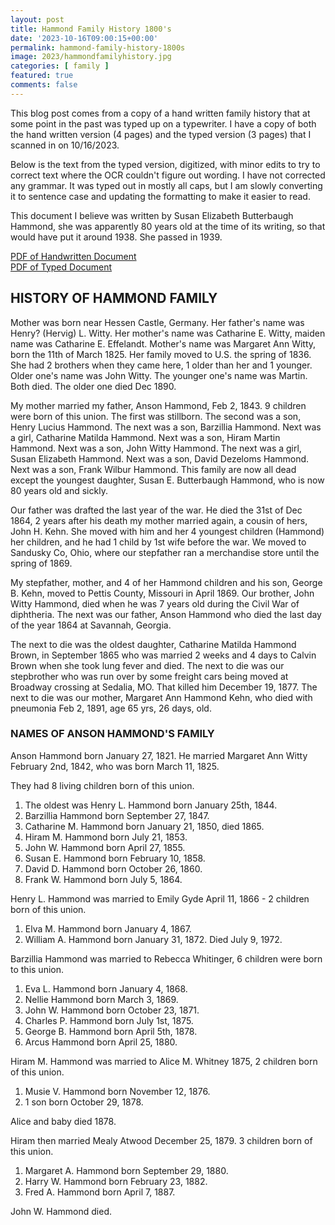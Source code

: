 ```yaml
---
layout: post
title: Hammond Family History 1800's
date: '2023-10-16T09:00:15+00:00'
permalink: hammond-family-history-1800s
image: 2023/hammondfamilyhistory.jpg
categories: [ family ]
featured: true
comments: false 
---
```

This blog post comes from a copy of a hand written family history that at some point in the past was typed up on a typewriter. I have a copy of both the hand written version (4 pages) and the typed version (3 pages) that I scanned in on 10/16/2023.

Below is the text from the typed version, digitized, with minor edits to try to correct text where the OCR couldn't figure out wording. I have not corrected any grammar. It was typed out in mostly all caps, but I am slowly converting it to sentence case and updating the formatting to make it easier to read.

This document I believe was written by Susan Elizabeth Butterbaugh Hammond, she was apparently 80 years old at the time of its writing, so that would have put it around 1938. She passed in 1939.

[PDF of Handwritten Document](/assets/documents/2023/HammondFamilyHandWrittenScan.pdf)  
[PDF of Typed Document](/assets/documents/2023/HammondFamilyPrintedScan2.pdf)

## HISTORY OF HAMMOND FAMILY

Mother was born near Hessen Castle, Germany. Her father's name was Henry? (Hervig) L. Witty. Her mother's name was Catharine E. Witty, maiden name was Catharine E. Effelandt. Mother's name was Margaret Ann Witty, born the 11th of March 1825. Her family moved to U.S. the spring of 1836. She had 2 brothers when they came here, 1 older than her and 1 younger. Older one's name was John Witty. The younger one's name was Martin. Both died. The older one died Dec 1890.

My mother married my father, Anson Hammond, Feb 2, 1843. 9 children were born of this union. The first was stillborn. The second was a son, Henry Lucius Hammond. The next was a son, Barzillia Hammond. Next was a girl, Catharine Matilda Hammond. Next was a son, Hiram Martin Hammond. Next was a son, John Witty Hammond. The next was a girl, Susan Elizabeth Hammond. Next was a son, David Dezeloms Hammond. Next was a son, Frank Wilbur Hammond. This family are now all dead except the youngest daughter, Susan E. Butterbaugh Hammond, who is now 80 years old and sickly.

Our father was drafted the last year of the war. He died the 31st of Dec 1864, 2 years after his death my mother married again, a cousin of hers, John H. Kehn. She moved with him and her 4 youngest children (Hammond) her children, and he had 1 child by 1st wife before the war. We moved to Sandusky Co, Ohio, where our stepfather ran a merchandise store until the spring of 1869. 

My stepfather, mother, and 4 of her Hammond children and his son, George B. Kehn, moved to Pettis County, Missouri in April 1869. Our brother, John Witty Hammond, died when he was 7 years old during the Civil War of diphtheria. The next was our father, Anson Hammond who died the last day of the year 1864 at Savannah, Georgia. 

The next to die was the oldest daughter, Catharine Matilda Hammond Brown, in September 1865 who was married 2 weeks and 4 days to Calvin Brown when she took lung fever and died. The next to die was our stepbrother who was run over by some freight cars being moved at Broadway crossing at Sedalia, MO. That killed him December 19, 1877. The next to die was our mother, Margaret Ann Hammond Kehn, who died with pneumonia Feb 2, 1891, age 65 yrs, 26 days, old.

### NAMES OF ANSON HAMMOND'S FAMILY

Anson Hammond born January 27, 1821. He married Margaret Ann Witty February 2nd, 1842, who was born March 11, 1825.

They had 8 living children born of this union.
1. The oldest was Henry L. Hammond born January 25th, 1844.
2. Barzillia Hammond born September 27, 1847.
3. Catharine M. Hammond born January 21, 1850, died 1865.
4. Hiram M. Hammond born July 21, 1853.
5. John W. Hammond born April 27, 1855.
6. Susan E. Hammond born February 10, 1858.
7. David D. Hammond born October 26, 1860.
8. Frank W. Hammond born July 5, 1864.

Henry L. Hammond was married to Emily Gyde April 11, 1866 - 2 children born of this union.
1. Elva M. Hammond born January 4, 1867.
2. William A. Hammond born January 31, 1872. Died July 9, 1972.

Barzillia Hammond was married to Rebecca Whitinger, 6 children were born to this union. 
1. Eva L. Hammond born January 4, 1868. 
2. Nellie Hammond born March 3, 1869.
3. John W. Hammond born October 23, 1871.
4. Charles P. Hammond born July 1st, 1875.
5. George B. Hammond born April 5th, 1878.
6. Arcus Hammond born April 25, 1880.

Hiram M. Hammond was married to Alice M. Whitney 1875, 2 children born of this union. 
1. Musie V. Hammond born November 12, 1876.
2. 1 son born October 29, 1878.

Alice and baby died 1878.

Hiram then married Mealy Atwood December 25, 1879. 3 children born of this union.
1. Margaret A. Hammond born September 29, 1880.
2. Harry W. Hammond born February 23, 1882.
3. Fred A. Hammond born April 7, 1887.

John W. Hammond died.
